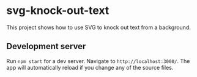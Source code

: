 # svg-knock-out-text

This project shows how to use SVG to knock out text from a background.

## Development server

Run `npm start` for a dev server. Navigate to `http://localhost:3000/`. The app will automatically reload if you change any of the source files.
